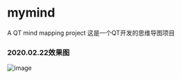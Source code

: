 # mymind
A QT mind mapping project  这是一个QT开发的思维导图项目
### 2020.02.22效果图
 ![image](https://github.com/fengersoft/mymind/raw/master/snaps/20200222.png)
